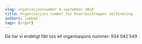 ```yaml
---
slug: organiasjonsnummer-6-september-2024
title: Organisasjons nummer for Knarreviktoppen velforening
authors: joakim
tags: [orgnr]
---
```


Da har vi endeligt fått oss eit organisasjons nummer: 934 042 549
